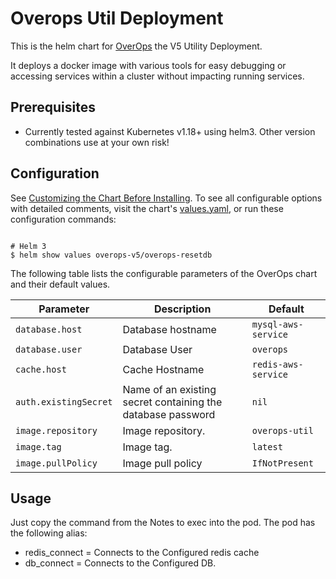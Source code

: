# Overops Util Deployment
This is the helm chart for [OverOps](https://www.overops.com/) the V5 Utility Deployment.

It deploys a docker image with various tools for easy debugging or accessing services within a cluster without impacting running services.

## Prerequisites

* Currently tested against Kubernetes v1.18+ using helm3. Other version combinations use at your own risk!


## Configuration

See [Customizing the Chart Before Installing](https://helm.sh/docs/intro/using_helm/#customizing-the-chart-before-installing). To see all configurable options with detailed comments, visit the chart's [values.yaml](./values.yaml), or run these configuration commands:

```console

# Helm 3
$ helm show values overops-v5/overops-resetdb
```

The following table lists the configurable parameters of the OverOps chart and their default values.

| Parameter                                    | Description                                                                                  | Default              |
| -------------------------------------------- | -------------------------------------------------------------------------------------------- | -------------------- |
| `database.host`                              | Database hostname                                                                            | `mysql-aws-service`  |
| `database.user`                              | Database User                                                                                | `overops`            |
| `cache.host`                                 | Cache Hostname                                                                               | `redis-aws-service`  |
| `auth.existingSecret`                        | Name of an existing secret containing the database password                                  | `nil`                |
| `image.repository`                           | Image repository.                                                                            | `overops-util`       |
| `image.tag`                                  | Image tag.                                                                                   | `latest`             |
| `image.pullPolicy`                           | Image pull policy                                                                            | `IfNotPresent`       |

## Usage

Just copy the command from the Notes to exec into the pod. The pod has the following alias:

- redis_connect = Connects to the Configured redis cache
- db_connect = Connects to the Configured DB.

